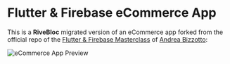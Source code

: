 # Flutter & Firebase eCommerce App

This is a **RiveBloc** migrated version of an  eCommerce app forked from the official repo of the  [Flutter & Firebase Masterclass](https://codewithandrea.com/courses/flutter-firebase-masterclass/) of [Andrea Bizzotto](https://www.linkedin.com/in/andreabizzotto/):

![eCommerce App Preview](https://github.com/bizz84/flutter-firebase-masterclass/blob/main/.github/images/ecommerce-app-preview.png?raw=true)
